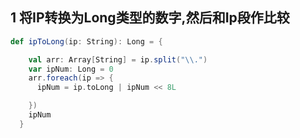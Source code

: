
## 1 将IP转换为Long类型的数字,然后和Ip段作比较

``` scala
def ipToLong(ip: String): Long = {

    val arr: Array[String] = ip.split("\\.")
    var ipNum: Long = 0
    arr.foreach(ip => {
      ipNum = ip.toLong | ipNum << 8L

    })
    ipNum
  }
```
